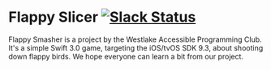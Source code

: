 # Flappy Slicer [![Slack Status](https://westlakeapc.herokuapp.com/badge.svg)](https://westlakeapc.herokuapp.com/)
Flappy Smasher is a project by the Westlake Accessible Programming Club. It's a simple Swift 3.0 game, targeting the iOS/tvOS SDK 9.3, about shooting down flappy birds. We hope everyone can learn a bit from our project.

